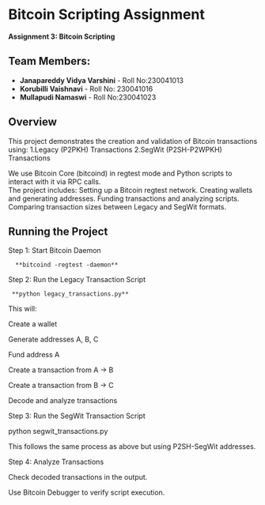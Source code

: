 # Bitcoin Scripting Assignment

**Assignment 3: Bitcoin Scripting**  

## Team Members:
- **Janapareddy Vidya Varshini** - Roll No:230041013
- **Korubilli Vaishnavi** - Roll No: 230041016
- **Mullapudi Namaswi** - Roll No:230041023


## Overview  
This project demonstrates the creation and validation of Bitcoin transactions using:
  1.Legacy (P2PKH) Transactions
  2.SegWit (P2SH-P2WPKH) Transactions

We use Bitcoin Core (bitcoind) in regtest mode and Python scripts to interact with it via RPC calls.  <br>
The project includes:
 Setting up a Bitcoin regtest network.
 Creating wallets and generating addresses.
 Funding transactions and analyzing scripts.
 Comparing transaction sizes between Legacy and SegWit formats.



## Running the Project ##

Step 1: Start Bitcoin Daemon

      **bitcoind -regtest -daemon**

Step 2: Run the Legacy Transaction Script

     **python legacy_transactions.py**

This will:

Create a wallet

Generate addresses A, B, C

Fund address A

Create a transaction from A → B

Create a transaction from B → C

Decode and analyze transactions

Step 3: Run the SegWit Transaction Script

python segwit_transactions.py

This follows the same process as above but using P2SH-SegWit addresses.

Step 4: Analyze Transactions

Check decoded transactions in the output.

Use Bitcoin Debugger to verify script execution.
